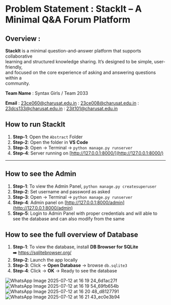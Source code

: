 # **Problem Statement** : StackIt – A Minimal Q&A Forum Platform

## **Overview** :
**StackIt** is a minimal question-and-answer platform that supports collaborative  
learning and structured knowledge sharing. It’s designed to be simple, user-friendly,  
and focused on the core experience of asking and answering questions within a  
community.

**Team Name** : Syntax Girls / Team 2033 

**Email** : 23ce060@charusat.edu.in
          : 23ce008@charusat.edu.in
          : 23dcs133@charusat.edu.in
          : 23it101@charusat.edu.in



## **How to run StackIt**

1. **Step-1**: Open the `Abstract` Folder  
2. **Step-2**: Open the folder in **VS Code**  
3. **Step-3**: Open → Terminal → `python manage.py runserver`  
4. **Step-4**: Server running on [http://127.0.0.1:8000/](http://127.0.0.1:8000/)

---
## **How to see the Admin**

1. **Step-1**: To view the Admin Panel,  `python manage.py createsuperuser`  
2. **Step-2**: Set username and password as asked
3. **Step-3**: Open → Terminal → `python manage.py runserver` 
4. **Step-4**:  Admin panel on [http://127.0.0.1:8000/admin](http://127.0.0.1:8000/admin)
5. **Step-5**: Login to Admin Panel with proper credentials and will able to see the database
               and can also modify from the same



## **How to see the full overview of  Database**

1. **Step-1**: To view the database, install **DB Browser for SQLite**  
   ➡️ https://sqlitebrowser.org/
2. **Step-2**: Launch the app locally
3. **Step-3**: Click → **Open Database** → browse `db.sqlite3`
4. **Step-4**: Click → **OK** → Ready to see the database


![WhatsApp Image 2025-07-12 at 16 19 24_6d1ac27f](https://github.com/user-attachments/assets/a4c43a74-57e8-493a-bc05-bd9c102f828d)
![WhatsApp Image 2025-07-12 at 16 19 54_69fb654b](https://github.com/user-attachments/assets/e9f3086e-d79d-4ada-922c-867e408095ad)
![WhatsApp Image 2025-07-12 at 16 20 48_d8127791](https://github.com/user-attachments/assets/13548eb6-b2e4-407b-b490-453baced6a52)
![WhatsApp Image 2025-07-12 at 16 21 43_ec0e3b94](https://github.com/user-attachments/assets/264b18bb-cca8-46f7-a96b-0bc9866771b6)




